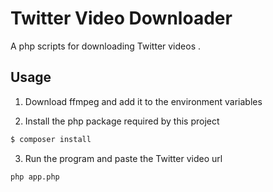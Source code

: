 # Twitter Video Downloader

A php scripts for downloading Twitter videos .

## Usage

1. Download ffmpeg and add it to the environment variables


2. Install the php package required by this project

```sh
$ composer install
```

3. Run the program and paste the Twitter video url 

```sh
php app.php
```
